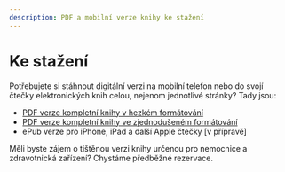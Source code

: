 ```yaml
---
description: PDF a mobilní verze knihy ke stažení
---
```


# Ke stažení

Potřebujete si stáhnout digitální verzi na mobilní telefon nebo do svojí čtečky elektronických knih celou, nejenom jednotlivé stránky? Tady jsou:

* [PDF verze kompletní knihy v hezkém formátování](https://github.com/covid19cz/handbook/raw/master/export/prirucka_covid19cz.pdf)
* [PDF verze kompletní knihy ve zjednodušeném formátování](https://github.com/covid19cz/handbook/raw/master/export/prirucka_covid19cz_jenoducha.pdf)
* ePub verze pro iPhone, iPad a další Apple čtečky \[v přípravě\]

Měli byste zájem o tištěnou verzi knihy určenou pro nemocnice a zdravotnická zařízení? Chystáme předběžné rezervace. 

